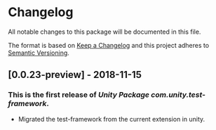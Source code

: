 # Changelog
All notable changes to this package will be documented in this file.

The format is based on [Keep a Changelog](http://keepachangelog.com/en/1.0.0/)
and this project adheres to [Semantic Versioning](http://semver.org/spec/v2.0.0.html).

## [0.0.23-preview] - 2018-11-15

### This is the first release of *Unity Package com.unity.test-framework*.

- Migrated the test-framework from the current extension in unity.
